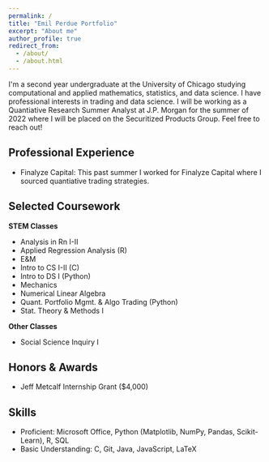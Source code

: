 ```yaml
---
permalink: /
title: "Emil Perdue Portfolio"
excerpt: "About me"
author_profile: true
redirect_from: 
  - /about/
  - /about.html
---
```


I'm a second year undergraduate at the University of Chicago studying computational and applied mathematics, statistics, and data science. I have professional interests in trading and data science. I will be working as a Quantiative Research Summer Analyst at J.P. Morgan for the summer of 2022 where I will be placed on the Securitized Products Group. Feel free to reach out!

Professional Experience
------
- Finalyze Capital:
This past summer I worked for Finalyze Capital where I sourced quantiative trading strategies.

Selected Coursework
------

**STEM Classes**
- Analysis in Rn I-II
- Applied Regression Analysis (R)
- E&M
- Intro to CS I-II (C)
- Intro to DS I (Python)
- Mechanics
- Numerical Linear Algebra
- Quant. Portfolio Mgmt. & Algo Trading (Python)
- Stat. Theory & Methods I

**Other Classes**
- Social Science Inquiry I

Honors & Awards
------
- Jeff Metcalf Internship Grant ($4,000)

Skills
------
- Proficient: Microsoft Office, Python (Matplotlib, NumPy, Pandas, Scikit-Learn), R, SQL
- Basic Understanding: C, Git, Java, JavaScript, LaTeX
